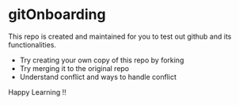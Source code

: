 # gitOnboarding

This repo is created and maintained for you to test out github and its functionalities.

- Try creating your own copy of this repo by forking
- Try merging it to the original repo
- Understand conflict and ways to handle conflict

Happy Learning !!

